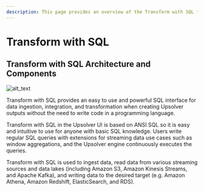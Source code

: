 ```yaml
---
description: This page provides an overview of the Transform with SQL feature in Upsolver.
---
```


# Transform with SQL

## Transform with SQL Architecture and Components

![alt\_text](https://docs.upsolver.com/Content/Resources/MarkdownConversion/UpSQL/images/SQL-main0.png)

Transform with SQL provides an easy to use and powerful SQL interface for data ingestion, integration, and transformation when creating Upsolver outputs without the need to write code in a programming language.

Transform with SQL in the Upsolver UI is based on ANSI SQL so it is easy and intuitive to use for anyone with basic SQL knowledge. Users write regular SQL queries with extensions for streaming data use cases such as window aggregations, and the Upsolver engine continuously executes the queries.

Transform with SQL is used to ingest data, read data from various streaming sources and data lakes \(including Amazon S3, Amazon Kinesis Streams, and Apache Kafka\), and writing data to the desired target \(e.g. Amazon Athena, Amazon Redshift, ElasticSearch, and RDS\).

